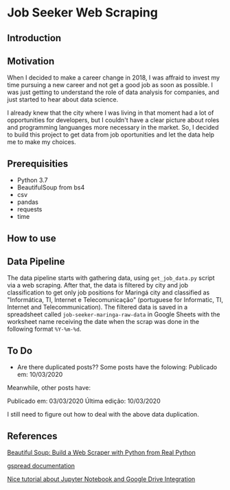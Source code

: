 # Job Seeker Web Scraping

## Introduction


## Motivation

When I decided to make a career change in 2018, I was affraid to invest my time pursuing a new career and not get a good job as soon as possible. I was just getting to understand the role of data analysis for companies, and just started to hear about data science. 

I already knew that the city where I was living in that moment had a lot of opportunities for developers, but I couldn't have a clear picture about roles and programming languanges more necessary in the market. So, I decided to build this project to get data from job oportunities and let the data help me to make my choices.

## Prerequisities

- Python 3.7
- BeautifulSoup from bs4
- csv
- pandas
- requests
- time

## How to use


## Data Pipeline

The data pipeline starts with gathering data, using `get_job_data.py` script via a web scraping. After that, the data is filtered by city and job classification to get only job positions for Maringá city and classified as "Informática, TI, Internet e Telecomunicação" (portuguese for Informatic, TI, Internet and Telecommunication). The filtered data is saved in a spreadsheet called `job-seeker-maringa-raw-data` in Google Sheets with the worksheet name receiving the date when the scrap was done in the following format `%Y-%m-%d`.




## To Do

- Are there duplicated posts?? Some posts have the folowing:
Publicado em:
10/03/2020

Meanwhile, other posts have:

Publicado em:
03/03/2020
Última edição:
10/03/2020

I still need to figure out how to deal with the above data duplication.


## References

[Beautiful Soup: Build a Web Scraper with Python from Real Python](https://realpython.com/beautiful-soup-web-scraper-python/)

[gspread documentation](https://gspread.readthedocs.io/en/latest/index.html)

[Nice tutorial about Jupyter Notebook and Google Drive Integration](https://socraticowl.com/post/integrate-google-sheets-and-jupyter-notebooks/)
